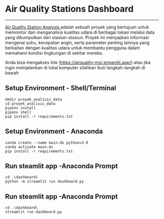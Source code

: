 # Air Quality Stations Dashboard 
----
[Air Quality Station Analysis ](https://airquality-msi.streamlit.app/) adalah sebuah proyek yang bertujuan untuk memonitor dan menganalisis kualitas udara di berbagai lokasi melalui data yang dikumpulkan dari stasiun-stasiun. Proyek ini menyajikan informasi mengenai suhu, kecepatan angin, serta parameter penting lainnya yang berkaitan dengan kualitas udara untuk membantu pengguna dalam memahami kondisi lingkungan di sekitar mereka.

Anda bisa mengakses link (https://airquality-msi.streamlit.app/) atau jika ingin melnjalankan di lokal komputer silahkan ikuti langkah-langkah di bawah

## Setup Environment - Shell/Terminal
```
mkdir proyek_analisis_data
cd proyek_analisis_data
pipenv install
pipenv shell
pip install -r requirements.txt
```
## Setup Environment - Anaconda
```
conda create --name main-ds python=3.9
conda activate main-ds
pip install -r requirements.txt
```

## Run steamlit app -Anaconda Prompt
```
cd .\dashboard\
python -m streamlit run dashboard.py
```

## Run steamlit app -Anaconda Prompt
```
cd .\dashboard\
streamlit run dashboard.py
```
